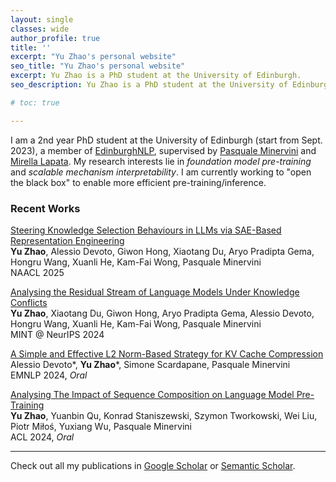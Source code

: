 ```yaml
---
layout: single
classes: wide
author_profile: true
title: ''
excerpt: "Yu Zhao's personal website"
seo_title: "Yu Zhao's personal website"
excerpt: Yu Zhao is a PhD student at the University of Edinburgh.
seo_description: Yu Zhao is a PhD student at the University of Edinburgh.

# toc: true

---
```


I am a 2nd year PhD student at the University of Edinburgh (start from Sept. 2023), a member of [EdinburghNLP](https://edinburghnlp.inf.ed.ac.uk/), supervised by [Pasquale Minervini](https://scholar.google.com/citations?user=9sk6CSgAAAAJ) and [Mirella Lapata](https://scholar.google.com/citations?user=j67B9Q4AAAAJ). My research interests lie in _foundation model pre-training_ and _scalable mechanism interpretability_. I am currently working to "open the black box" to enable more efficient pre-training/inference.


### Recent Works

[Steering Knowledge Selection Behaviours in LLMs via SAE-Based Representation Engineering](https://arxiv.org/abs/2410.15999)  
**Yu Zhao**, Alessio Devoto, Giwon Hong, Xiaotang Du, Aryo Pradipta Gema, Hongru Wang, Xuanli He, Kam-Fai Wong, Pasquale Minervini  
NAACL 2025

[Analysing the Residual Stream of Language Models Under Knowledge Conflicts](https://arxiv.org/abs/2410.16090)  
**Yu Zhao**, Xiaotang Du, Giwon Hong, Aryo Pradipta Gema, Alessio Devoto, Hongru Wang, Xuanli He, Kam-Fai Wong, Pasquale Minervini  
MINT @ NeurIPS 2024

[A Simple and Effective L2 Norm-Based Strategy for KV Cache Compression](https://arxiv.org/abs/2406.11430)  
Alessio Devoto\*, **Yu Zhao**\*, Simone Scardapane, Pasquale Minervini  
EMNLP 2024, _Oral_

[Analysing The Impact of Sequence Composition on Language Model Pre-Training](https://arxiv.org/abs/2402.13991)  
**Yu Zhao**, Yuanbin Qu, Konrad Staniszewski, Szymon Tworkowski, Wei Liu, Piotr Miłoś, Yuxiang Wu, Pasquale Minervini  
ACL 2024, _Oral_

---

Check out all my publications in [Google Scholar](https://scholar.google.com/citations?user=QR0LL6gAAAAJ) or [Semantic Scholar](https://www.semanticscholar.org/author/Yu-Zhao/2155474139).

<!-- [Are We Done with MMLU?](https://arxiv.org/abs/2406.04127)  
Aryo Pradipta Gema, Joshua Ong Jun Leang, Giwon Hong, Alessio Devoto, Alberto Carlo Maria Mancino, Rohit Saxena, Xuanli He, **Yu Zhao**, Xiaotang Du, Mohammad Reza Ghasemi Madani, Claire Barale, Robert McHardy, Joshua Harris, Jean Kaddour, Emile van Krieken, Pasquale Minervini  
arXiv 2024

[The Hallucinations Leaderboard--An Open Effort to Measure Hallucinations in Large Language Models](https://arxiv.org/abs/2404.05904)  
Giwon Hong, Aryo Pradipta Gema, Rohit Saxena, Xiaotang Du, Ping Nie, **Yu Zhao**, Laura Perez-Beltrachini, Max Ryabinin, Xuanli He, Pasquale Minervini  
arXiv 2024 -->

<!-- [Structured Packing in LLM Training Improves Long Context Utilization](https://arxiv.org/abs/2312.17296)  
Konrad Staniszewski, Szymon Tworkowski, Sebastian Jaszczur, **Yu Zhao**, Henryk Michalewski, Łukasz Kuciński, Piotr Miłoś  
arXiv 2024

[An Efficient Memory-Augmented Transformer for Knowledge-Intensive NLP Tasks](https://arxiv.org/abs/2210.16773)  
Yuxiang Wu, **Yu Zhao**, Baotian Hu, Pasquale Minervini, Pontus Stenetorp, Sebastian Riedel  
EMNLP 2022, _Best Post Award @ NeurIPS ENLSP_ -->

<!-- [Medical Dialogue Response Generation with Pivotal Information Recalling](https://dl.acm.org/doi/abs/10.1145/3534678.3542674)  
**Yu Zhao**\*, Yunxin Li\*, Yuxiang Wu, Baotian Hu, Qingcai Chen, Xiaolong Wang, Yuxin Ding, Min Zhang  
KDD 2022

[MSDF: A General Open-Domain Multi-Skill Dialog Framework](https://link.springer.com/chapter/10.1007/978-3-030-88483-3_29)  
**Yu Zhao**\*, Xinshuo Hu\*, Yunxin Li, Baotian Hu, Dongfang Li, Sichao Chen, Xiaolong Wang  
NLPCC 2021 -->

